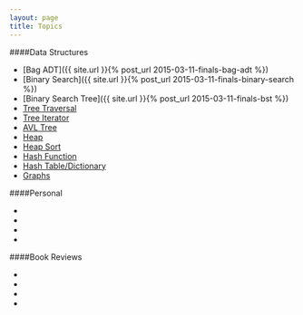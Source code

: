 ```yaml
---
layout: page
title: Topics
---
```


####Data Structures

- [Bag ADT]({{ site.url }}{% post_url 2015-03-11-finals-bag-adt %})
- [Binary Search]({{ site.url }}{% post_url 2015-03-11-finals-binary-search %})
- [Binary Search Tree]({{ site.url }}{% post_url 2015-03-11-finals-bst %})
- [Tree Traversal]()
- [Tree Iterator]()
- [AVL Tree]()
- [Heap]()
- [Heap Sort]()
- [Hash Function]()
- [Hash Table/Dictionary]()
- [Graphs]()

####Personal

- []()
- []()
- []()
- []()

####Book Reviews

- []()
- []()
- []()
- []()

